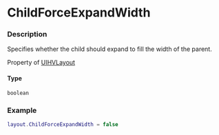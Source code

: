 # ChildForceExpandWidth

### Description

Specifies whether the child should expand to fill the width of the parent.

Property of [UIHVLayout](/classes/UIHVLayout/)

#### Type

`boolean`

### Example

```lua
layout.ChildForceExpandWidth = false
```
